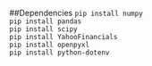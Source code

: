 ##Dependencies
`pip install numpy`  
`pip install pandas`  
`pip install scipy`  
`pip install YahooFinancials`  
`pip install openpyxl`  
`pip install python-dotenv`
